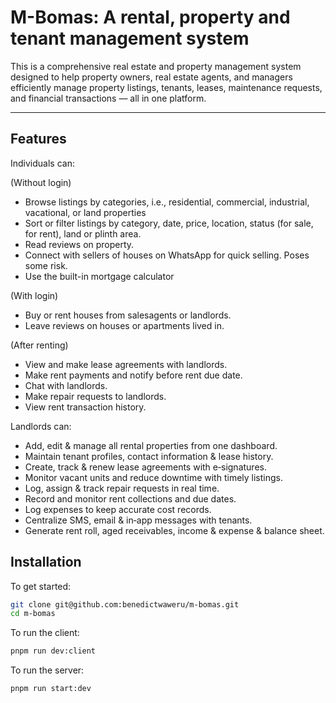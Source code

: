 # M-Bomas: A rental, property and tenant management system

This is a comprehensive real estate and property management system designed to help property owners, real estate agents, and managers efficiently manage property listings, tenants, leases, maintenance requests, and financial transactions — all in one platform.

---

## Features

Individuals can:

(Without login)

- Browse listings by categories, i.e., residential, commercial, industrial, vacational, or land properties
- Sort or filter listings by category, date, price, location, status (for sale, for rent), land or plinth area.
- Read reviews on property.
- Connect with sellers of houses on WhatsApp for quick selling. Poses some risk.
- Use the built-in mortgage calculator

(With login)

- Buy or rent houses from salesagents or landlords.
- Leave reviews on houses or apartments lived in.

(After renting)

- View and make lease agreements with landlords.
- Make rent payments and notify before rent due date.
- Chat with landlords.
- Make repair requests to landlords.
- View rent transaction history.

Landlords can:

- Add, edit & manage all rental properties from one dashboard.
- Maintain tenant profiles, contact information & lease history.
- Create, track & renew lease agreements with e‑signatures.
- Monitor vacant units and reduce downtime with timely listings.
- Log, assign & track repair requests in real time.
- Record and monitor rent collections and due dates.
- Log expenses to keep accurate cost records.
- Centralize SMS, email & in‑app messages with tenants.
- Generate rent roll, aged receivables, income & expense & balance sheet.

## Installation

To get started:

```bash
git clone git@github.com:benedictwaweru/m-bomas.git
cd m-bomas
```

To run the client:

```bash
pnpm run dev:client
```

To run the server:

```bash
pnpm run start:dev
```
